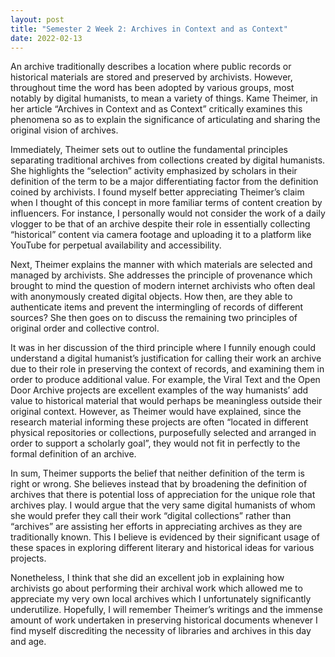 ```yaml
---
layout: post
title: "Semester 2 Week 2: Archives in Context and as Context"
date: 2022-02-13
---
```

An archive traditionally describes a location where public records or historical materials are stored and preserved by archivists. However, throughout time the word has been adopted by various groups, most notably by digital humanists, to mean a variety of things. Kame Theimer, in her article “Archives in Context and as Context” critically examines this phenomena so as to explain the significance of articulating and sharing the original vision of archives.

Immediately, Theimer sets out to outline the fundamental principles separating traditional archives from collections created by digital humanists. She highlights the “selection” activity emphasized by scholars in their definition of the term to be a major differentiating factor from the definition coined by archivists. I found myself better appreciating Theimer’s claim when I thought of this concept in more familiar terms of content creation by influencers. For instance, I personally would not consider the work of a daily vlogger to be that of an archive despite their role in essentially collecting “historical” content via camera footage and uploading it to a platform like YouTube for perpetual availability and accessibility.

Next, Theimer explains the manner with which materials are selected and managed by archivists. She addresses the principle of provenance which brought to mind the question of modern internet archivists who often deal with anonymously created digital objects. How then, are they able to authenticate items and prevent the intermingling of records of different sources? She then goes on to discuss the remaining two principles of original order and collective control.

It was in her discussion of the third principle where I funnily enough could understand a digital humanist’s justification for calling their work an archive due to their role in preserving the context of records, and examining them in order to produce additional value. For example, the Viral Text and the Open Door Archive projects are excellent examples of the way humanists’ add value to historical material that would perhaps be meaningless outside their original context. However, as Theimer would have explained, since the research material informing these projects are often “located in different physical repositories or collections, purposefully selected and arranged in order to support a scholarly goal”, they would not fit in perfectly to the formal definition of an archive.

In sum, Theimer supports the belief that neither definition of the term is right or wrong. She believes instead that by broadening the definition of archives that there is potential loss of appreciation for the unique role that archives play. I would argue that the very same digital humanists of whom she would prefer they call their work “digital collections” rather than “archives” are assisting her efforts in appreciating archives as they are traditionally known. This I believe is evidenced by their significant usage of these spaces in exploring different literary and historical ideas for various projects.

Nonetheless, I think that she did an excellent job in explaining how archivists go about performing their archival work which allowed me to appreciate my very own local archives which I unfortunately significantly underutilize.  Hopefully, I will remember Theimer’s writings and the immense amount of work undertaken in preserving historical documents whenever I find myself discrediting the necessity of libraries and archives in this day and age.
